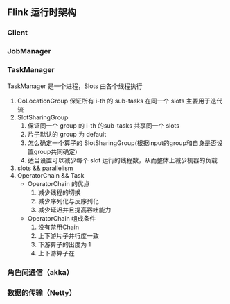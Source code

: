 ## Flink 运行时架构
### Client

### JobManager 
### TaskManager
TaskManager 是一个进程，Slots 由各个线程执行
1. CoLocationGroup
	保证所有 i-th 的 sub-tasks 在同一个 slots
	主要用于迭代流
2. SlotSharingGroup
	1. 保证同一个 group 的 i-th 的sub-tasks 共享同一个 slots
	2. 片子默认的 group 为 default
	3. 怎么确定一个算子的 SlotSharingGroup(根据input的group和自身是否设置group共同确定)
	4. 适当设置可以减少每个 slot 运行的线程数，从而整体上减少机器的负载
3. slots && parallelism
4. OperatorChain && Task
	* OperatorChain 的优点
		1. 减少线程的切换
		2. 减少序列化与反序列化
		3. 减少延迟并且提高吞吐能力
	* OperatorChain 组成条件
		1. 没有禁用Chain
		2. 上下游片子并行度一致
		3. 下游算子的出度为 1
		4. 上下游算子在
### 角色间通信（akka）
### 数据的传输（Netty）

